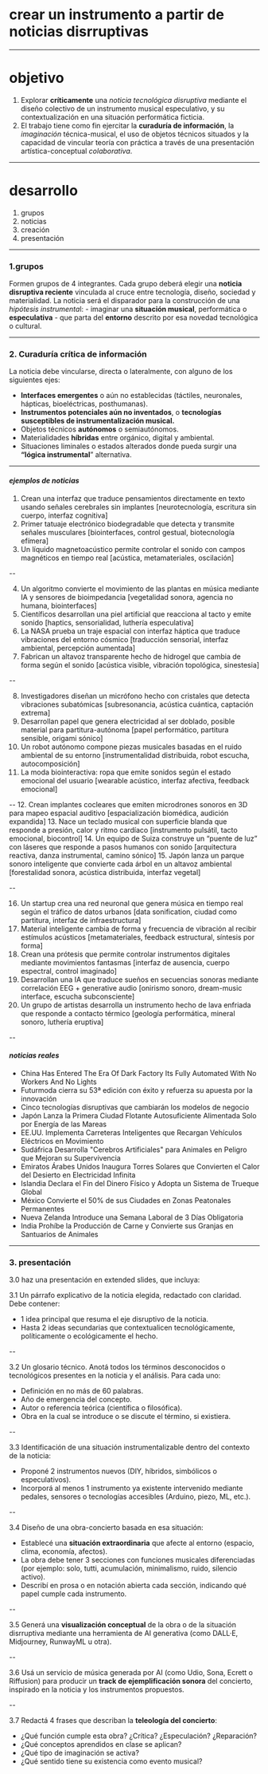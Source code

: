 
# crear un instrumento a partir de noticias disrruptivas  


---
# objetivo 

1. Explorar **críticamente** una *noticia tecnológica disruptiva* mediante el diseño colectivo de un instrumento musical especulativo, y su contextualización en una situación performática ficticia.
2. El trabajo tiene como fin ejercitar la **curaduría de información**, la *imaginación* técnica-musical, el uso de objetos técnicos situados  y la capacidad de vincular teoría con práctica a través de una presentación artística-conceptual *colaborativa*.

---


# desarrollo

1. grupos
2. noticias
3. creación
4. presentación

---

### 1.grupos
Formen grupos de 4 integrantes. Cada grupo deberá elegir una **noticia disruptiva reciente** vinculada al cruce entre tecnología, diseño, sociedad y materialidad. La noticia será el disparador para la construcción de una *hipótesis instrumenta*l: 
	- imaginar una **situación musical**, performática o **especulativa** 
	- que parta del **entorno** descrito por esa novedad tecnológica o cultural.


---

### 2. Curaduría crítica de información
La noticia debe vincularse, directa o lateralmente, con alguno de los siguientes ejes:
- **Interfaces emergentes** o aún no establecidas (táctiles, neuronales, hápticas, bioeléctricas, posthumanas).
- **Instrumentos potenciales aún no inventados**, o **tecnologías susceptibles de instrumentalización musical.**
- Objetos técnicos **autónomos** o semiautónomos.
- Materialidades **híbridas** entre orgánico, digital y ambiental.
- Situaciones liminales o estados alterados donde pueda surgir una **“lógica instrumental**” alternativa.


---

#### *ejemplos de noticias* 

1.	Crean una interfaz que traduce pensamientos directamente en texto usando señales cerebrales sin implantes
[neurotecnología, escritura sin cuerpo, interfaz cognitiva]
2.	Primer tatuaje electrónico biodegradable que detecta y transmite señales musculares
[biointerfaces, control gestual, biotecnología efímera]
3.	Un líquido magnetoacústico permite controlar el sonido con campos magnéticos en tiempo real
[acústica, metamateriales, oscilación]

--

4.	Un algoritmo convierte el movimiento de las plantas en música mediante IA y sensores de bioimpedancia
[vegetalidad sonora, agencia no humana, biointerfaces]
5.	Científicos desarrollan una piel artificial que reacciona al tacto y emite sonido
[haptics, sensorialidad, luthería especulativa]
6.	La NASA prueba un traje espacial con interfaz háptica que traduce vibraciones del entorno cósmico
[traducción sensorial, interfaz ambiental, percepción aumentada]
7.	Fabrican un altavoz transparente hecho de hidrogel que cambia de forma según el sonido
[acústica visible, vibración topológica, sinestesia]

--

8.	Investigadores diseñan un micrófono hecho con cristales que detecta vibraciones subatómicas
[subresonancia, acústica cuántica, captación extrema]
9.	Desarrollan papel que genera electricidad al ser doblado, posible material para partitura-autónoma
[papel performático, partitura sensible, origami sónico]
10.	Un robot autónomo compone piezas musicales basadas en el ruido ambiental de su entorno
[instrumentalidad distribuida, robot escucha, autocomposición]
11.	La moda biointeractiva: ropa que emite sonidos según el estado emocional del usuario
[wearable acústico, interfaz afectiva, feedback emocional]

--
12.	Crean implantes cocleares que emiten microdrones sonoros en 3D para mapeo espacial auditivo
[espacialización biomédica, audición expandida]
13.	Nace un teclado musical con superficie blanda que responde a presión, calor y ritmo cardíaco
[instrumento pulsátil, tacto emocional, biocontrol]
14.	Un equipo de Suiza construye un “puente de luz” con láseres que responde a pasos humanos con sonido
[arquitectura reactiva, danza instrumental, camino sónico]
15.	Japón lanza un parque sonoro inteligente que convierte cada árbol en un altavoz ambiental
[forestalidad sonora, acústica distribuida, interfaz vegetal]

--

16. Un startup crea una red neuronal que genera música en tiempo real según el tráfico de datos urbanos
[data sonification, ciudad como partitura, interfaz de infraestructura]
17.	Material inteligente cambia de forma y frecuencia de vibración al recibir estímulos acústicos
[metamateriales, feedback estructural, síntesis por forma]
18.	Crean una prótesis que permite controlar instrumentos digitales mediante movimientos fantasmas
[interfaz de ausencia, cuerpo espectral, control imaginado]
19.	Desarrollan una IA que traduce sueños en secuencias sonoras mediante correlación EEG + generative audio
[onirismo sonoro, dream-music interface, escucha subconsciente]
20.	Un grupo de artistas desarrolla un instrumento hecho de lava enfriada que responde a contacto térmico
[geología performática, mineral sonoro, luthería eruptiva]

--

#### *noticias reales*

- China Has Entered The Era Of Dark Factory Its Fully Automated With No Workers And No Lights
- Futurmoda cierra su 53ª edición con éxito y refuerza su apuesta por la innovación
- Cinco tecnologías disruptivas que cambiarán los modelos de negocio
- Japón Lanza la Primera Ciudad Flotante Autosuficiente Alimentada Solo por Energía de las Mareas
- EE.UU. Implementa Carreteras Inteligentes que Recargan Vehículos Eléctricos en Movimiento
- Sudáfrica Desarrolla "Cerebros Artificiales" para Animales en Peligro que Mejoran su Supervivencia
- Emiratos Árabes Unidos Inaugura Torres Solares que Convierten el Calor del Desierto en Electricidad Infinita
- Islandia Declara el Fin del Dinero Físico y Adopta un Sistema de Trueque Global
- México Convierte el 50% de sus Ciudades en Zonas Peatonales Permanentes
- Nueva Zelanda Introduce una Semana Laboral de 3 Días Obligatoria
- India Prohíbe la Producción de Carne y Convierte sus Granjas en Santuarios de Animales
---



### 3. presentación

3.0 haz una presentación en extended slides, que incluya:

3.1 Un párrafo explicativo de la noticia elegida, redactado con claridad. Debe contener:
- 1 idea principal que resuma el eje disruptivo de la noticia.
- Hasta 2 ideas secundarias que contextualicen tecnológicamente, políticamente o ecológicamente el hecho.


--

3.2 Un glosario técnico. Anotá todos los términos desconocidos o tecnológicos presentes en la noticia y el análisis. Para cada uno:
- Definición en no más de 60 palabras.
- Año de emergencia del concepto.
- Autor o referencia teórica (científica o filosófica).
- Obra en la cual se introduce o se discute el término, si existiera.


--

3.3 Identificación de una situación instrumentalizable dentro del contexto de la noticia:
- Proponé 2 instrumentos nuevos (DIY, híbridos, simbólicos o especulativos).
- Incorporá al menos 1 instrumento ya existente intervenido mediante pedales, sensores o tecnologías accesibles (Arduino, piezo, ML, etc.).

--

3.4 Diseño de una obra-concierto basada en esa situación:
- Establecé una **situación extraordinaria** que afecte al entorno (espacio, clima, economía, afectos).
- La obra debe tener 3 secciones con funciones musicales diferenciadas (por ejemplo: solo, tutti, acumulación, minimalismo, ruido, silencio activo).
- Describí en prosa o en notación abierta cada sección, indicando qué papel cumple cada instrumento.


--

3.5 Generá una **visualización conceptual** de la obra o de la situación disrruptiva mediante una herramienta de AI generativa (como DALL·E, Midjourney, RunwayML u otra).

--

3.6 Usá un servicio de música generada por AI (como Udio, Sona, Ecrett o Riffusion) para producir un **track de ejemplificación sonora** del concierto, inspirado en la noticia y los instrumentos propuestos.


--

3.7 Redactá 4 frases que describan la **teleología del concierto**:
- ¿Qué función cumple esta obra? ¿Crítica? ¿Especulación? ¿Reparación?
- ¿Qué conceptos aprendidos en clase se aplican?
- ¿Qué tipo de imaginación se activa?
- ¿Qué sentido tiene su existencia como evento musical?